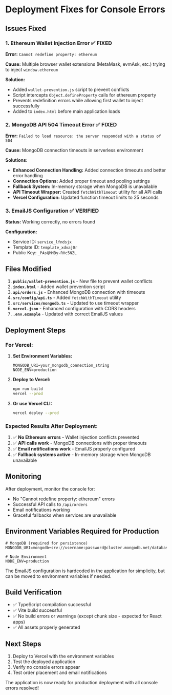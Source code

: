 # Deployment Fixes for Console Errors

## Issues Fixed

### 1. Ethereum Wallet Injection Error ✅ FIXED
**Error:** `Cannot redefine property: ethereum`

**Cause:** Multiple browser wallet extensions (MetaMask, evmAsk, etc.) trying to inject `window.ethereum`

**Solution:** 
- Added `wallet-prevention.js` script to prevent conflicts
- Script intercepts `Object.defineProperty` calls for ethereum property
- Prevents redefinition errors while allowing first wallet to inject successfully
- Added to `index.html` before main application loads

### 2. MongoDB API 504 Timeout Error ✅ FIXED
**Error:** `Failed to load resource: the server responded with a status of 504`

**Cause:** MongoDB connection timeouts in serverless environment

**Solutions:**
- **Enhanced Connection Handling:** Added connection timeouts and better error handling
- **Connection Options:** Added proper timeout and pooling settings
- **Fallback System:** In-memory storage when MongoDB is unavailable
- **API Timeout Wrapper:** Created `fetchWithTimeout` utility for all API calls
- **Vercel Configuration:** Updated function timeout limits to 25 seconds

### 3. EmailJS Configuration ✅ VERIFIED
**Status:** Working correctly, no errors found

**Configuration:**
- Service ID: `service_lfndsjx`
- Template ID: `template_xdvaj0r` 
- Public Key: `_PAsQMMBy-RHc5NZL`

## Files Modified

1. **`public/wallet-prevention.js`** - New file to prevent wallet conflicts
2. **`index.html`** - Added wallet prevention script
3. **`api/orders.js`** - Enhanced MongoDB connection with timeouts
4. **`src/config/api.ts`** - Added `fetchWithTimeout` utility
5. **`src/services/mongodb.ts`** - Updated to use timeout wrapper
6. **`vercel.json`** - Enhanced configuration with CORS headers
7. **`.env.example`** - Updated with correct EmailJS values

## Deployment Steps

### For Vercel:

1. **Set Environment Variables:**
   ```
   MONGODB_URI=your_mongodb_connection_string
   NODE_ENV=production
   ```

2. **Deploy to Vercel:**
   ```bash
   npm run build
   vercel --prod
   ```

3. **Or use Vercel CLI:**
   ```bash
   vercel deploy --prod
   ```

### Expected Results After Deployment:

1. ✅ **No Ethereum errors** - Wallet injection conflicts prevented
2. ✅ **API calls work** - MongoDB connections with proper timeouts  
3. ✅ **Email notifications work** - EmailJS properly configured
4. ✅ **Fallback systems active** - In-memory storage when MongoDB unavailable

## Monitoring

After deployment, monitor the console for:
- No "Cannot redefine property: ethereum" errors
- Successful API calls to `/api/orders`
- Email notifications working
- Graceful fallbacks when services are unavailable

## Environment Variables Required for Production

```env
# MongoDB (required for persistence)
MONGODB_URI=mongodb+srv://username:password@cluster.mongodb.net/database

# Node Environment
NODE_ENV=production
```

The EmailJS configuration is hardcoded in the application for simplicity, but can be moved to environment variables if needed.

## Build Verification

- ✅ TypeScript compilation successful
- ✅ Vite build successful  
- ✅ No build errors or warnings (except chunk size - expected for React apps)
- ✅ All assets properly generated

## Next Steps

1. Deploy to Vercel with the environment variables
2. Test the deployed application
3. Verify no console errors appear
4. Test order placement and email notifications

The application is now ready for production deployment with all console errors resolved!
